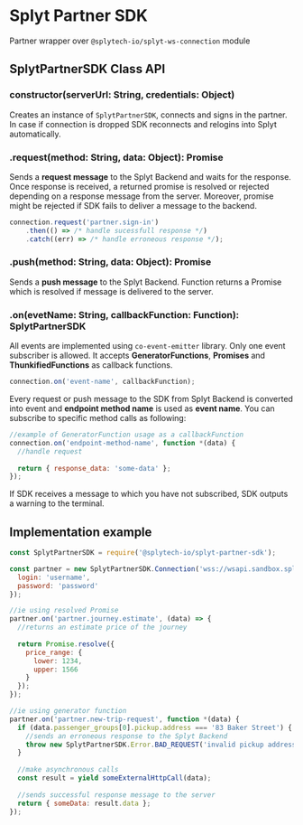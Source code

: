 # Splyt Partner SDK

Partner wrapper over `@splytech-io/splyt-ws-connection` module

## SplytPartnerSDK Class API

### constructor(serverUrl: String, credentials: Object)

Creates an instance of `SplytPartnerSDK`, connects and signs in the partner. In case if connection is dropped SDK reconnects and relogins into Splyt automatically.

### .request(method: String, data: Object): Promise
Sends a **request message** to the Splyt Backend and waits for the response. Once response is received, a returned promise is resolved or rejected depending on a response message from the server. Moreover, promise might be rejected if SDK fails to deliver a message to the backend.

```js
connection.request('partner.sign-in')
	.then(() => /* handle sucessfull response */)
	.catch((err) => /* handle erroneous response */);
```

### .push(method: String, data: Object): Promise
Sends a **push message** to the Splyt Backend. Function returns a Promise which is resolved if message is delivered to the server.

### .on(evetName: String, callbackFunction: Function): SplytPartnerSDK
All events are implemented using `co-event-emitter` library. Only one event subscriber is allowed. It accepts **GeneratorFunctions**, **Promises** and **ThunkifiedFunctions** as callback functions. 

```js
connection.on('event-name', callbackFunction);
```

Every request or push message to the SDK from Splyt Backend is converted into event and **endpoint method name** is used as **event name**. You can subscribe to specific method calls as following:

```js
//example of GeneratorFunction usage as a callbackFunction
connection.on('endpoint-method-name', function *(data) {
  //handle request
  
  return { response_data: 'some-data' };
});
```

If SDK receives a message to which you have not subscribed, SDK outputs a warning to the terminal.


###

## Implementation example

```js
const SplytPartnerSDK = require('@splytech-io/splyt-partner-sdk');

const partner = new SplytPartnerSDK.Connection('wss://wsapi.sandbox.splytech.io', {
  login: 'username',
  password: 'password'
});

//ie using resolved Promise
partner.on('partner.journey.estimate', (data) => {
  //returns an estimate price of the journey
  
  return Promise.resolve({
    price_range: {
      lower: 1234,
      upper: 1566
    }
  });
});

//ie using generator function
partner.on('partner.new-trip-request', function *(data) {
  if (data.passenger_groups[0].pickup.address === '83 Baker Street') {
    //sends an erroneous response to the Splyt Backend
    throw new SplytPartnerSDK.Error.BAD_REQUEST('invalid pickup address');
  }
  
  //make asynchronous calls
  const result = yield someExternalHttpCall(data);
  
  //sends successful response message to the server
  return { someData: result.data };
});

```
